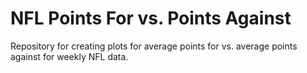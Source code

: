 # NFL Points For vs. Points Against

Repository for creating plots for average points for vs. average points against for weekly NFL data.
